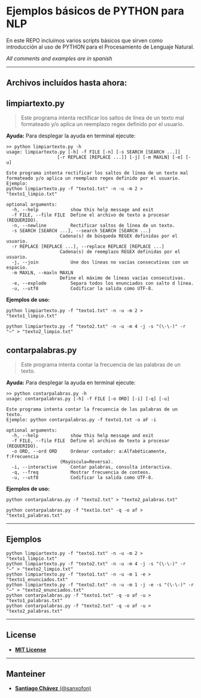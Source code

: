# Ejemplos básicos de PYTHON para NLP

En este REPO incluímos varios scripts básicos que sirven como introducción al uso de PYTHON para el Procesamiento de Lenguaje Natural.

*All comments and examples are in spanish*

***

## Archivos incluídos hasta ahora:

## limpiartexto.py

> Este programa intenta rectificar los saltos de línea de un texto mal formateado y/o aplica un reemplazo regex definido por el usuario.

**Ayuda:**
Para desplegar la ayuda en terminal ejecute:

	>> python limpiartexto.py -h
	usage: limpiartexto.py [-h] -f FILE [-n] [-s SEARCH [SEARCH ...]]
		               [-r REPLACE [REPLACE ...]] [-j] [-m MAXLN] [-e] [-u]

	Este programa intenta rectificar los saltos de línea de un texto mal
	formateado y/o aplica un reemplazo regex definido por el usuario. Ejemplo:
	python limpiartexto.py -f "texto1.txt" -n -u -m 2 > "texto1_limpio.txt"

	optional arguments:
	  -h, --help            show this help message and exit
	  -f FILE, --file FILE  Define el archivo de texto a procesar (REQUERIDO).
	  -n, --newline         Rectificar saltos de línea de un texto.
	  -s SEARCH [SEARCH ...], --search SEARCH [SEARCH ...]
		                Cadena(s) de búsqueda REGEX definidas por el usuario.
	  -r REPLACE [REPLACE ...], --replace REPLACE [REPLACE ...]
		                Cadena(s) de reemplazo REGEX definidas por el usuario.
	  -j, --join            Une dos líneas no vacías consecutivas con un espacio.
	  -m MAXLN, --maxln MAXLN
		                Define el máximo de líneas vacías consecutivas.
	  -e, --explode         Separa todos los enunciados con salto d línea.
	  -u, --utf8            Codificar la salida como UTF-8.

**Ejemplos de uso:**

	python limpiartexto.py -f "texto1.txt" -n -u -m 2 > "texto1_limpio.txt"
        
	python limpiartexto.py -f "texto2.txt" -n -u -m 4 -j -s "(\-\-)" -r "—" > "texto2_limpio.txt"

## contarpalabras.py

> Este programa intenta contar la frecuencia de las palabras de un texto.

**Ayuda:**
Para desplegar la ayuda en terminal ejecute:

	>> python contarpalabras.py -h
	usage: contarpalabras.py [-h] -f FILE [-o ORD] [-i] [-q] [-u]

	Este programa intenta contar la frecuencia de las palabras de un texto.
	Ejemplo: python contarpalabras.py -f texto1.txt -o aF -i

	optional arguments:
	  -h, --help            show this help message and exit
	  -f FILE, --file FILE  Define el archivo de texto a procesar (REQUERIDO).
	  -o ORD, --ord ORD     Ordenar contador: a:Alfabéticamente, f:Frecuencia
		                (Mayúscula=Reversa).
	  -i, --interactive     Contar palabras, consulta interactiva.
	  -q, --freq            Mostrar frecuencia de conteos.
	  -u, --utf8            Codificar la salida como UTF-8.

**Ejemplos de uso:**

	python contarpalabras.py -f "texto2.txt" > "texto2_palabras.txt"
        
	python contarpalabras.py -f "text1o.txt" -q -o af > "texto1_palabras.txt"
 
***

## Ejemplos

	python limpiartexto.py -f "texto1.txt" -n -u -m 2 > "texto1_limpio.txt"
	python limpiartexto.py -f "texto2.txt" -n -u -m 4 -j -s "(\-\-)" -r "—" > "texto2_limpio.txt"
	python limpiartexto.py -f "texto1.txt" -n -u -m 1 -e > "texto1_enunciados.txt"
	python limpiartexto.py -f "texto2.txt" -n -u -m 1 -j -e -s "(\-\-)" -r "—" > "texto2_enunciados.txt"
	python contarpalabras.py -f "texto1.txt" -q -o af -u > "texto1_palabras.txt"
	python contarpalabras.py -f "texto2.txt" -q -o af -u > "texto2_palabras.txt"
***

## License

- [**MIT License**](LICENSE.md)

***

## Manteiner

- [**Santiago Chávez** (@sanxofon)](http://lengua.la/sanx.php)